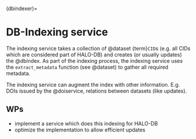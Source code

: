 (dbindexer)=
# DB-Indexing service

The indexing service takes a collection of @dataset {term}`CID`s (e.g. all CIDs which are considered part of HALO-DB) and creates (or usually updates) the @dbindex. As part of the indexing process, the indexing service uses the `extract_metadata` function (see @dataset) to gather all required metadata.

The indexing service can augment the index with other information. E.g. DOIs issued by the @doiservice, relations between datasets (like updates).

## WPs

* implement a service which does this indexing for HALO-DB
* optimize the implementation to allow efficient updates

